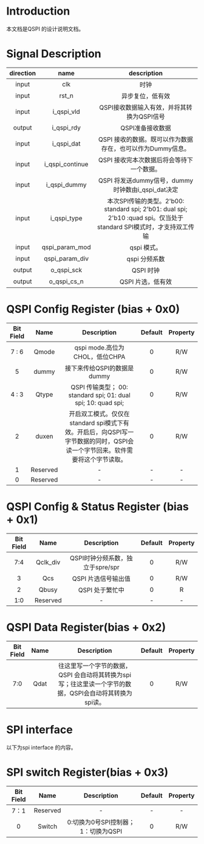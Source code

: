 # Introduction
本文档是QSPI 的设计说明文档。
# Signal Description
 | direction|name | description|
 |:---:|:---:|:----------:|
 |input| clk|时钟|
 |input| rst_n|异步复位，低有效|
 |input|i_qspi_vld| QSPI接收数据输入有效，并将其转换为QSPI信号|
 |output|i_qspi_rdy|QSPI准备接收数据|
 |input|i_qspi_dat| QSPI 接收的数据。既可以作为数据存在，也可以作为Dummy信息。|
 |input|i_qspi_continue| QSPI 接收完本次数据后将会等待下一个数据。|
 |input|i_qspi_dummy|QSPI 将发送dummy信号，dummy时钟数由i_qspi_dat决定|
 |input|i_qspi_type|本次SPI传输的类型。2'b00: standard spi; 2'b01: dual spi; 2'b10 :quad spi。仅当处于standard SPI模式时，才支持双工传输|
 |input|qspi_param_mod|qspi 模式。|
 |input|qspi_param_div|qspi 分频系数|
 |output|o_qspi_sck| QSPI 时钟|
 |output|o_qspi_cs_n| QSPI 片选，低有效|
 
# QSPI Config Register  (bias + 0x0)
|Bit Field| Name | Description| Default |Property|
|:-------:|:----:|:----------:|:-------:|:------:|
| 7 : 6   |Qmode |qspi mode.高位为CHOL，低位CHPA |0| R/W|
| 5       |dummy |接下来传给QSPI的数据是dummy|0| R/W |
| 4 : 3   |Qtype | QSPI 传输类型； 00: standard spi; 01: dual spi; 10: quad spi;|0| R/W |
| 2       |duxen |开启双工模式。仅仅在standard spi模式下有效。开启后，向QSPI写一字节数据的同时，QSPI会读一个字节回来。软件需要将这个字节读取。| 0 | R/W |
| 1       |Reserved |- | -| - |
|0        |Reserved|- | -| -|

# QSPI Config & Status Register  (bias + 0x1)
|Bit Field| Name | Description| Default |Property|
|:-------:|:----:|:----------:|:-------:|:------:|
|7:4| Qclk_div| QSPI时钟分频系数，独立于spre/spr|0|R/W|
|3| Qcs |QSPI 片选信号输出值       |0| R/W|
|2| Qbusy| QSPI 处于繁忙中|        0|R|
|1:0| Reserved| - | - |-|


# QSPI  Data Register(bias + 0x2)

|Bit Field| Name | Description| Default |Property|
|:-------:|:----:|:----------:|:-------:|:------:|
|7:0|Qdat|往这里写一个字节的数据，QSPI 会自动将其转换为spi写；往这里读一个字节的数据，QSPI会自动将其转换为spi读。| 0 |R/W|



<!-- # QSPI Write Data Register(bias + 0x2) -->

# SPI interface
以下为spi interface 的内容。

# SPI switch Register(bias + 0x3)
|Bit Field| Name | Description| Default |Property|
|:-------:|:----:|:----------:|:-------:|:------:|
|7：1|Reserved| - | - | -|
|0|Switch|0:切换为0号SPI控制器； 1：切换为QSPI| 0| R/W|